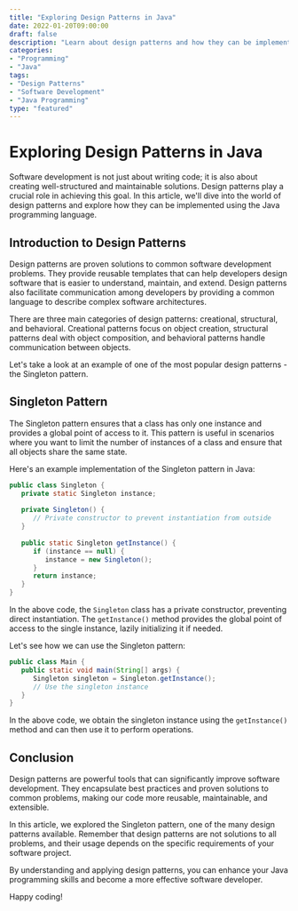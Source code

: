 ```yaml
--- 
title: "Exploring Design Patterns in Java"
date: 2022-01-20T09:00:00
draft: false
description: "Learn about design patterns and how they can be implemented in Java to improve software development."
categories: 
- "Programming"
- "Java"
tags: 
- "Design Patterns"
- "Software Development"
- "Java Programming"
type: "featured"
--- 
```


# Exploring Design Patterns in Java

Software development is not just about writing code; it is also about creating well-structured and maintainable solutions. Design patterns play a crucial role in achieving this goal. In this article, we'll dive into the world of design patterns and explore how they can be implemented using the Java programming language.

## Introduction to Design Patterns

Design patterns are proven solutions to common software development problems. They provide reusable templates that can help developers design software that is easier to understand, maintain, and extend. Design patterns also facilitate communication among developers by providing a common language to describe complex software architectures.

There are three main categories of design patterns: creational, structural, and behavioral. Creational patterns focus on object creation, structural patterns deal with object composition, and behavioral patterns handle communication between objects.

Let's take a look at an example of one of the most popular design patterns - the Singleton pattern.

## Singleton Pattern

The Singleton pattern ensures that a class has only one instance and provides a global point of access to it. This pattern is useful in scenarios where you want to limit the number of instances of a class and ensure that all objects share the same state.

Here's an example implementation of the Singleton pattern in Java:

```java
public class Singleton {
   private static Singleton instance;
   
   private Singleton() {
      // Private constructor to prevent instantiation from outside
   }
   
   public static Singleton getInstance() {
      if (instance == null) {
         instance = new Singleton();
      }
      return instance;
   }
}
```

In the above code, the `Singleton` class has a private constructor, preventing direct instantiation. The `getInstance()` method provides the global point of access to the single instance, lazily initializing it if needed.

Let's see how we can use the Singleton pattern:

```java
public class Main {
   public static void main(String[] args) {
      Singleton singleton = Singleton.getInstance();
      // Use the singleton instance
   }
}
```

In the above code, we obtain the singleton instance using the `getInstance()` method and can then use it to perform operations.

## Conclusion

Design patterns are powerful tools that can significantly improve software development. They encapsulate best practices and proven solutions to common problems, making our code more reusable, maintainable, and extensible.

In this article, we explored the Singleton pattern, one of the many design patterns available. Remember that design patterns are not solutions to all problems, and their usage depends on the specific requirements of your software project.

By understanding and applying design patterns, you can enhance your Java programming skills and become a more effective software developer.

Happy coding!
